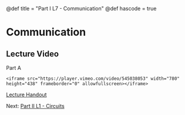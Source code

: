 @def title = "Part I L7 - Communication"
@def hascode = true

# Communication
## Lecture Video
Part A
~~~
<iframe src="https://player.vimeo.com/video/545038053" width="780" height="438" frameborder="0" allowfullscreen></iframe>
~~~

[Lecture Handout](/part_i\/ME319_-_Mechatronics_-_Part_I_Lecture_8_Communication.pdf)

Next: [Part II L1 - Circuits](/part_ii/lecture1/)  
